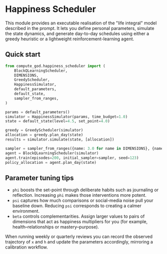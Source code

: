 # Happiness Scheduler

This module provides an executable realisation of the "life integral" model
described in the prompt.  It lets you define personal parameters, simulate the
state dynamics, and generate day-to-day schedules using either a greedy
heuristic or a lightweight reinforcement-learning agent.

## Quick start

```python
from compute_god.happiness_scheduler import (
    BlockQLearningScheduler,
    DIMENSIONS,
    GreedyScheduler,
    HappinessSimulator,
    default_parameters,
    default_state,
    sampler_from_ranges,
)

params = default_parameters()
simulator = HappinessSimulator(params, time_budget=1.0)
state = default_state(level=4.5, set_point=4.0)

greedy = GreedyScheduler(simulator)
allocation = greedy.plan_day(state)
results = simulator.simulate(state, [allocation])

sampler = sampler_from_ranges({name: 3.0 for name in DIMENSIONS}, {name: 5.0 for name in DIMENSIONS})
agent = BlockQLearningScheduler(simulator)
agent.train(episodes=200, initial_sampler=sampler, seed=123)
policy_allocation = agent.plan_day(state)
```

## Parameter tuning tips

* ``phi`` boosts the set-point through deliberate habits such as journaling or
  reflection.  Increasing ``phi`` makes those interventions more potent.
* ``psi`` captures how much comparisons or social-media noise pull your
  baseline down.  Reducing ``psi`` corresponds to creating a calmer
  environment.
* ``beta`` controls complementarities.  Assign larger values to pairs of
  dimensions that act as happiness multipliers for you (for example,
  health–relationships or mastery–purpose).

When running weekly or quarterly reviews you can record the observed trajectory
of ``x`` and ``h`` and update the parameters accordingly, mirroring a
calibration workflow.
